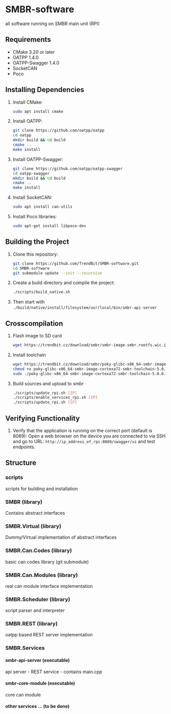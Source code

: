 # SMBR-software
all software running on SMBR main unit (RPI)

## Requirements
- CMake 3.20 or later
- OATPP 1.4.0
- OATPP-Swagger 1.4.0
- SocketCAN
- Poco

## Installing Dependencies
1. Install CMake:
    ```sh
    sudo apt install cmake
    ```
2. Install OATPP:
    ```sh
    git clone https://github.com/oatpp/oatpp
    cd oatpp
    mkdir build && cd build
    cmake ..
    make install
    ```
3. Install OATPP-Swagger:
    ```sh
    git clone https://github.com/oatpp/oatpp-swagger
    cd oatpp-swagger
    mkdir build && cd build
    cmake ..
    make install
    ```
4. Install SocketCAN:
    ```sh
    sudo apt install can-utils
    ```
5. Install Poco libraries:
    ```sh
    sudo apt-get install libpoco-dev
    ```

## Building the Project
1. Clone this repository:
    ```sh
    git clone https://github.com/TrendBit/SMBR-software.git
    cd SMBR-software
    git submodule update --init --recursive
    ```
2. Create a build directory and compile the project:
    ```sh
    ./scripts/build_native.sh
    ```
3. Then start with `./build/native/install/filesystem/usr/local/bin/smbr-api-server`

## Crosscompilation
1. Flash image to SD card 
    ```sh
    wget https://trendbit.cz/download/smbr/smbr-image-smbr.rootfs.wic.img
    ```
2. Install toolchain
    ```sh
    wget https://trendbit.cz/download/smbr/poky-glibc-x86_64-smbr-image-cortexa72-smbr-toolchain-5.0.6.sh
    chmod +x poky-glibc-x86_64-smbr-image-cortexa72-smbr-toolchain-5.0.6.sh
    sudo ./poky-glibc-x86_64-smbr-image-cortexa72-smbr-toolchain-5.0.6.sh -d /usr/local/smbr-kas/
    ```

3. Build sources and upload to smbr
    ```sh
    ./scripts/update_rpi.sh [IP]
    ./scripts/enable_services_rpi.sh [IP]
    ./scripts/update_rpi.sh [IP]
    ```


## Verifying Functionality
1. Verify that the application is running on the correct port (default is 8089):
    Open a web browser on the device you are connected to via SSH and go to URL: `http://ip_address_of_rpi:8089/swagger/ui` and test endpoints.


## Structure

### scripts
scripts for building and installation

### SMBR (library)
Contains abstract interfaces

### SMBR.Virtual (library)
Dummy/Virtual implementation of abstract interfaces

### SMBR.Can.Codes (library)
basic can codes library (git submodule)

### SMBR.Can.Modules (library)
real can module interface implementation

### SMBR.Scheduler (library)
script parser and interpreter

### SMBR.REST (library)
oatpp based REST server implementation

### SMBR.Services
#### smbr-api-server (executable)
api server - REST service - contains main.cpp

#### smbr-core-module (executable)
core can module

#### other services ... (to be done)


